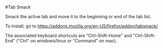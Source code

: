 #Tab Smack

Smack the active tab and move it to the beginning or end of the tab list.

To install, go to https://addons.mozilla.org/en-US/firefox/addon/tabsmack/

The associated keyboard shortcuts are "Ctrl-Shift-Home" and "Ctrl-Shift-End"
("Ctrl" on windows/linux or "Command" on mac).
